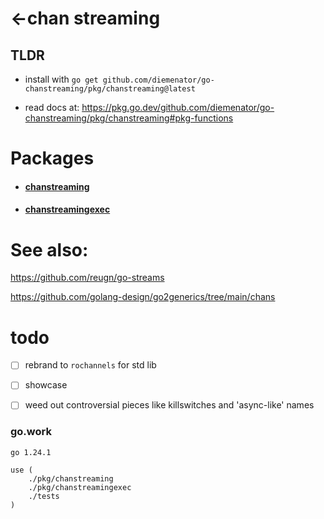 # <-chan streaming

## TLDR

- install with `go get github.com/diemenator/go-chanstreaming/pkg/chanstreaming@latest`  

- read docs at: https://pkg.go.dev/github.com/diemenator/go-chanstreaming/pkg/chanstreaming#pkg-functions

# Packages

- #### [chanstreaming](pkg/chanstreaming/README.md)  
- #### [chanstreamingexec](pkg/chanstreamingexec/README.md)  

# See also:

https://github.com/reugn/go-streams

https://github.com/golang-design/go2generics/tree/main/chans  

# todo

- [ ] rebrand to `rochannels` for std lib

- [ ] showcase

- [ ] weed out controversial pieces like killswitches and 'async-like' names


### go.work

```work
go 1.24.1

use (
	./pkg/chanstreaming
	./pkg/chanstreamingexec
	./tests
)
```